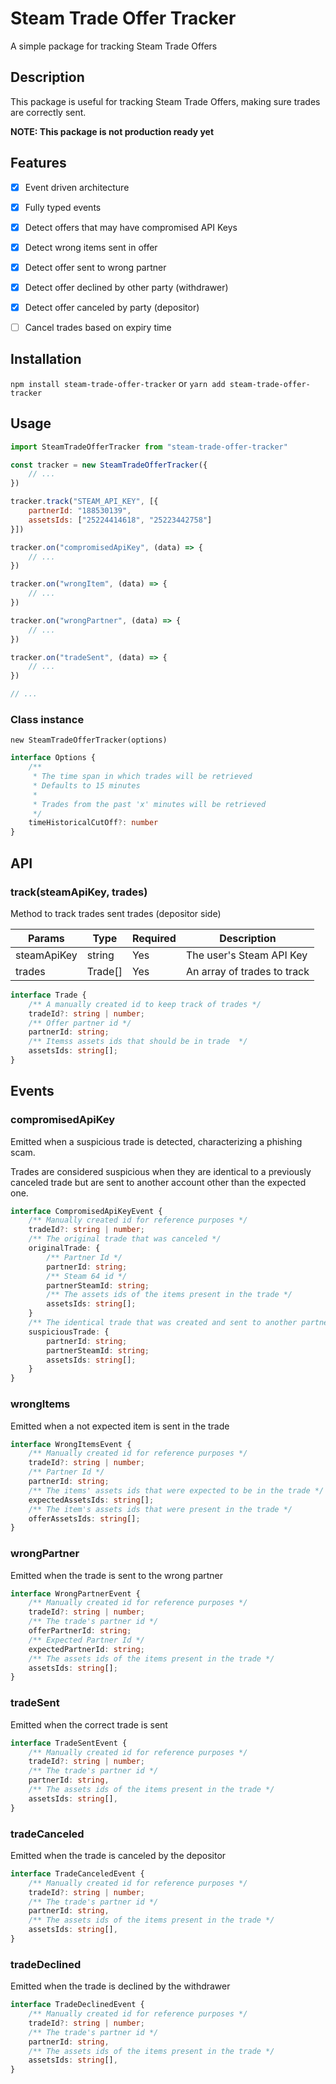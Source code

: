 # Steam Trade Offer Tracker
A simple package for tracking Steam Trade Offers

## Description
This package is useful for tracking Steam Trade Offers, making sure trades are correctly sent. 

**NOTE: This package is not production ready yet**

## Features
- [X] Event driven architecture
- [X] Fully typed events
- [X] Detect offers that may have compromised API Keys 
- [X] Detect wrong items sent in offer
- [X] Detect offer sent to wrong partner
- [X] Detect offer declined by other party (withdrawer)
- [X] Detect offer canceled by party (depositor)
- [ ] Cancel trades based on expiry time


## Installation

`npm install steam-trade-offer-tracker`
or
`yarn add steam-trade-offer-tracker`

## Usage

```javascript
import SteamTradeOfferTracker from "steam-trade-offer-tracker"

const tracker = new SteamTradeOfferTracker({
    // ...
})

tracker.track("STEAM_API_KEY", [{
    partnerId: "188530139",
    assetsIds: ["25224414618", "25223442758"]
}])

tracker.on("compromisedApiKey", (data) => {
    // ...
})

tracker.on("wrongItem", (data) => {
    // ...
})

tracker.on("wrongPartner", (data) => {
    // ...
})

tracker.on("tradeSent", (data) => {
    // ...
})

// ...
```

### Class instance
`new SteamTradeOfferTracker(options)`

```typescript
interface Options {
    /** 
     * The time span in which trades will be retrieved 
     * Defaults to 15 minutes
     * 
     * Trades from the past 'x' minutes will be retrieved
     */
    timeHistoricalCutOff?: number
}
```

## API

### track(steamApiKey, trades)

Method to track trades sent trades (depositor side)

| Params | Type | Required | Description |
| ------ | -- |-------- | ----------- |
| steamApiKey | string | Yes | The user's Steam API Key |
| trades | Trade[] | Yes | An array of trades to track |

```typescript
interface Trade { 
    /** A manually created id to keep track of trades */
    tradeId?: string | number;
    /** Offer partner id */
    partnerId: string;
    /** Itemss assets ids that should be in trade  */
    assetsIds: string[];
}
```

## Events

### compromisedApiKey
Emitted when a suspicious trade is detected, characterizing a phishing scam.

Trades are considered suspicious when they are identical to a previously canceled trade but are sent to another account other than the expected one.

```typescript 
interface CompromisedApiKeyEvent {
    /** Manually created id for reference purposes */
    tradeId?: string | number;
    /** The original trade that was canceled */
    originalTrade: {
        /** Partner Id */
        partnerId: string;
        /** Steam 64 id */
        partnerSteamId: string;
        /** The assets ids of the items present in the trade */
        assetsIds: string[];
    }
    /** The identical trade that was created and sent to another partner */
    suspiciousTrade: {
        partnerId: string;
        partnerSteamId: string;
        assetsIds: string[];
    }
}
```

### wrongItems

Emitted when a not expected item is sent in the trade

```typescript
interface WrongItemsEvent {
    /** Manually created id for reference purposes */
    tradeId?: string | number;
    /** Partner Id */
    partnerId: string;
    /** The items' assets ids that were expected to be in the trade */
    expectedAssetsIds: string[];
    /** The item's assets ids that were present in the trade */
    offerAssetsIds: string[];
}
```

### wrongPartner

Emitted when the trade is sent to the wrong partner

```typescript
interface WrongPartnerEvent {
    /** Manually created id for reference purposes */
    tradeId?: string | number;
    /** The trade's partner id */
    offerPartnerId: string;
    /** Expected Partner Id */
    expectedPartnerId: string;
    /** The assets ids of the items present in the trade */
    assetsIds: string[];
}
```

### tradeSent

Emitted when the correct trade is sent

```typescript
interface TradeSentEvent {  
    /** Manually created id for reference purposes */
    tradeId?: string | number;
    /** The trade's partner id */
    partnerId: string,
    /** The assets ids of the items present in the trade */
    assetsIds: string[],
}
```

### tradeCanceled

Emitted when the trade is canceled by the depositor

```typescript
interface TradeCanceledEvent {  
    /** Manually created id for reference purposes */
    tradeId?: string | number;
    /** The trade's partner id */
    partnerId: string,
    /** The assets ids of the items present in the trade */
    assetsIds: string[],
}
```

### tradeDeclined

Emitted when the trade is declined by the withdrawer

```typescript
interface TradeDeclinedEvent {  
    /** Manually created id for reference purposes */
    tradeId?: string | number;
    /** The trade's partner id */
    partnerId: string,
    /** The assets ids of the items present in the trade */
    assetsIds: string[],
}
```